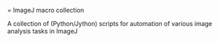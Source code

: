 = ImageJ macro collection

A collection of (Python/Jython) scripts for automation of various image analysis tasks in ImageJ 
